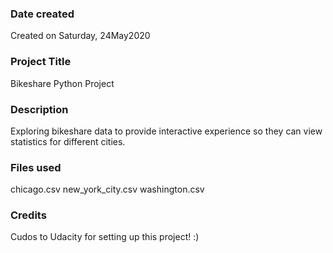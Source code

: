 ### Date created
Created on Saturday, 24May2020

### Project Title
Bikeshare Python Project

### Description
Exploring bikeshare data to provide interactive experience so they can view statistics for different cities.

### Files used
chicago.csv
new_york_city.csv
washington.csv

### Credits
Cudos to Udacity for setting up this project! :)

